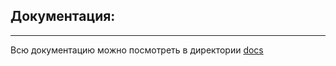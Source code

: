 <a id="документация"> </a>

## Документация:

---

Всю документацию можно посмотреть в директории [docs](docs/)


